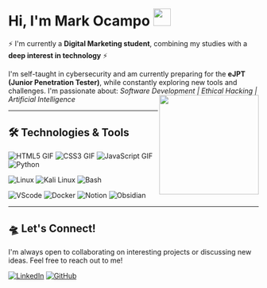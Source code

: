<h1><b>Hi, I'm Mark Ocampo  </b><img src="https://media.giphy.com/media/hvRJCLFzcasrR4ia7z/giphy.gif" width="35"></h1>


⚡ I'm currently a **Digital Marketing student**, combining my studies with a **deep interest in technology** ⚡

I'm self-taught in cybersecurity and am currently preparing for the **eJPT (Junior Penetration Tester)**, while constantly exploring new tools and challenges.
I'm passionate about: *Software Development | Ethical Hacking | Artificial Intelligence* <img align='right' src='https://media2.giphy.com/media/v1.Y2lkPTc5MGI3NjExZTRmNXBlOWhpd2FhbjlkazR2NnZqNWdqbTQ5MnJtZGRydXoxZmcwMCZlcD12MV9pbnRlcm5hbF9naWZfYnlfaWQmY3Q9cw/OODLwnbPhncJiqRXvI/giphy.gif' width='200'>


---

## 🛠️ **Technologies & Tools**


![HTML5 GIF](https://skillicons.dev/icons?i=html)
![CSS3 GIF](https://skillicons.dev/icons?i=css)
![JavaScript GIF](https://skillicons.dev/icons?i=javascript)
![Python](https://skillicons.dev/icons?i=python)

![Linux](https://skillicons.dev/icons?i=linux)
![Kali Linux](https://skillicons.dev/icons?i=kali)
![Bash](https://skillicons.dev/icons?i=bash)

![VScode](https://skillicons.dev/icons?i=vscode)
![Docker](https://skillicons.dev/icons?i=docker)
![Notion](https://skillicons.dev/icons?i=notion)
![Obsidian](https://skillicons.dev/icons?i=obsidian)


---

## 🛸 **Let's Connect!**

I'm always open to collaborating on interesting projects or discussing new ideas. Feel free to reach out to me!

[![LinkedIn](https://img.shields.io/badge/LinkedIn-0077B5?style=for-the-badge&logo=linkedin&logoColor=white)](https://www.linkedin.com/in/mark-ocampo-ribas/)
[![GitHub](https://img.shields.io/badge/GitHub-100000?style=for-the-badge&logo=github&logoColor=white)](https://github.com/theSukram)

